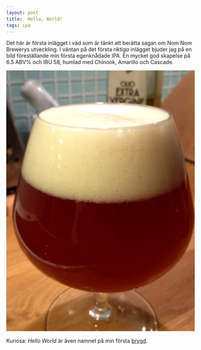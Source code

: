 ```yaml
---
layout: post
title:  Hello, World!
tags: ipa
---
```

Det här är första inlägget i vad som är tänkt att berätta sagan om Nom Nom Brewerys utveckling.
I väntan på det första *riktiga* inlägget bjuder jag på en bild föreställande min första egenknådade IPA. 
En mycket god skapelse på 6.5 ABV% och IBU 58, humlad med Chinook, Amarillo och Cascade.

![Hello World](/assets/helloworld.jpg)

Kuriosa: *Hello World* är även namnet på min första [brygd](http://instagram.com/p/WHlHr8y2He/).
